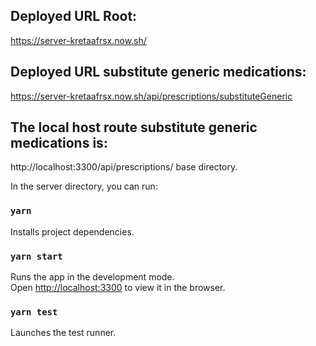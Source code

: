 
## Deployed URL Root:
https://server-kretaafrsx.now.sh/

## Deployed URL substitute generic medications:
https://server-kretaafrsx.now.sh/api/prescriptions/substituteGeneric

## The local host route substitute generic medications is:

http://localhost:3300/api/prescriptions/ base directory. 

In the server directory, you can run:

###  `yarn` 
Installs project dependencies.

### `yarn start`

Runs the app in the development mode.<br>
Open [http://localhost:3300](http://localhost:3300) to view it in the browser.

### `yarn test`

Launches the test runner.
